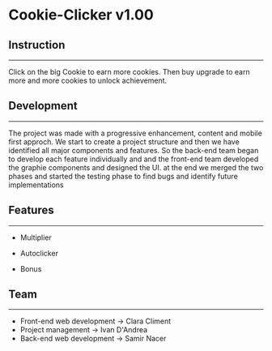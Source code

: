 # Cookie-Clicker v1.00

## Instruction
---
Click on the big Cookie to earn more cookies.
Then buy upgrade to earn more and more cookies to unlock achievement.

## Development
---
The project was made with a progressive enhancement, content and mobile first approch.
We start to create a project structure and then we have identified all major components and features.
So the back-end team began to develop each feature individually and and the front-end team developed the graphie components and designed the UI.
at the end we merged the two phases and started the testing phase to find bugs and identify future implementations


## Features
---
- Multiplier

- Autoclicker

- Bonus


## Team
---

- Front-end web development -> Clara Climent  
- Project management -> Ivan D'Andrea 
- Back-end web development -> Samir Nacer


